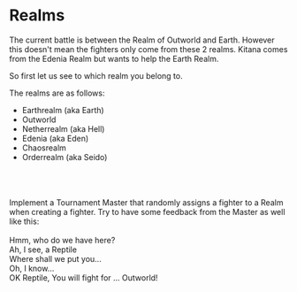 # Realms
The current battle is between the Realm of Outworld and Earth.
However this doesn't mean the fighters only come from these 2 realms. 
Kitana comes from the Edenia Realm but wants to help the Earth Realm.

So first let us see to which realm you belong to.

The realms are as follows:
* Earthrealm (aka Earth)
* Outworld
* Netherrealm (aka Hell)
* Edenia (aka Eden)
* Chaosrealm
* Orderrealm (aka Seido)

<br />
<br />
<br />
Implement a Tournament Master that randomly assigns a fighter to a Realm when creating a fighter.
Try to have some feedback from the Master as well like this:
<br />
<br />
Hmm, who do we have here?
<br />
Ah, I see, a Reptile
<br />
Where shall we put you...
<br />
Oh, I know...
<br />
OK Reptile, You will fight for ... Outworld!